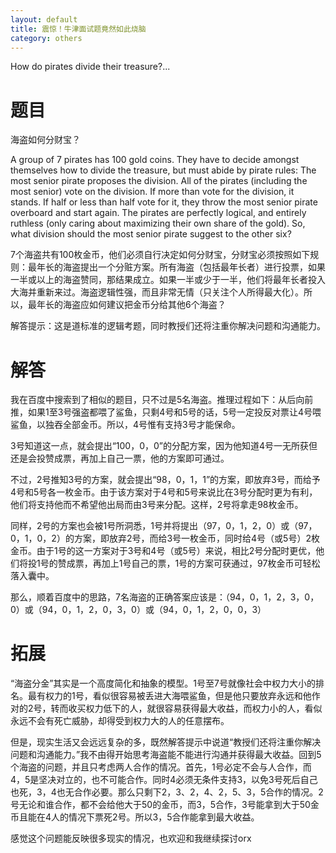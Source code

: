```yaml
---
layout: default
title: 震惊！牛津面试题竟然如此烧脑
category: others
---
```

How do pirates divide their treasure?...

# 题目


海盗如何分财宝？

<p>A group of 7 pirates has 100 gold coins. They have to decide amongst themselves how to divide the treasure, but must abide by pirate rules: The most senior pirate proposes the division. All of the pirates (including the most senior) vote on the division. If more than vote for the division, it stands. If half or less than half vote for it, they throw the most senior pirate overboard and start again. The pirates are perfectly logical, and entirely ruthless (only caring about maximizing their own share of the gold). So, what division should the most senior pirate suggest to the other six?

<p>7个海盗共有100枚金币，他们必须自行决定如何分财宝，分财宝必须按照如下规则：最年长的海盗提出一个分赃方案。所有海盗（包括最年长者）进行投票，如果一半或以上的海盗赞同，那结果成立。如果一半或少于一半，他们将最年长者投入大海并重新来过。海盗逻辑性强，而且非常无情（只关注个人所得最大化）。所以，最年长的海盗应如何建议把金币分给其他6个海盗？

<p>解答提示：这是道标准的逻辑考题，同时教授们还将注重你解决问题和沟通能力。

# 解答
<p>我在百度中搜索到了相似的题目，只不过是5名海盗。推理过程如下：从后向前推，如果1至3号强盗都喂了鲨鱼，只剩4号和5号的话，5号一定投反对票让4号喂鲨鱼，以独吞全部金币。所以，4号惟有支持3号才能保命。
<p>3号知道这一点，就会提出“100，0，0”的分配方案，因为他知道4号一无所获但还是会投赞成票，再加上自己一票，他的方案即可通过。
<p>不过，2号推知3号的方案，就会提出“98，0，1，1”的方案，即放弃3号，而给予4号和5号各一枚金币。由于该方案对于4号和5号来说比在3号分配时更为有利，他们将支持他而不希望他出局而由3号来分配。这样，2号将拿走98枚金币。
<p>同样，2号的方案也会被1号所洞悉，1号并将提出（97，0，1，2，0）或（97，0，1，0，2）的方案，即放弃2号，而给3号一枚金币，同时给4号（或5号）2枚金币。由于1号的这一方案对于3号和4号（或5号）来说，相比2号分配时更优，他们将投1号的赞成票，再加上1号自己的票，1号的方案可获通过，97枚金币可轻松落入囊中。
<p>那么，顺着百度中的思路，7名海盗的正确答案应该是：（94，0，1，2，3，0，0）或（94，0，1，2，0，3，0）或（94，0，1，2，0，0，3）

# 拓展
<p>“海盗分金”其实是一个高度简化和抽象的模型。1号至7号就像社会中权力大小的排名。最有权力的1号，看似很容易被丢进大海喂鲨鱼，但是他只要放弃永远和他作对的2号，转而收买权力低下的人，就很容易获得最大收益，而权力小的人，看似永远不会有死亡威胁，却得受到权力大的人的任意摆布。
<p>但是，现实生活又会远远复杂的多，既然解答提示中说道“教授们还将注重你解决问题和沟通能力。”我不由得开始思考海盗能不能进行沟通并获得最大收益。回到5个海盗的问题，并且只考虑两人合作的情况。首先，1号必定不会与人合作，而4，5是坚决对立的，也不可能合作。同时4必须无条件支持3，以免3号死后自己也死，3，4也无合作必要。那么只剩下2，3、2，4、2，5、3，5合作的情况。2号无论和谁合作，都不会给他大于50的金币，而3，5合作，3号能拿到大于50金币且能在4人的情况下票死2号。所以3，5合作能拿到最大收益。
<p>感觉这个问题能反映很多现实的情况，也欢迎和我继续探讨orx
